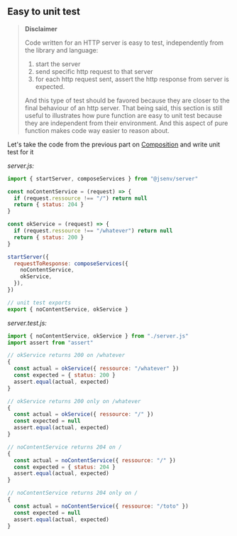 ## Easy to unit test

> **Disclaimer**
>
> Code written for an HTTP server is easy to test, independently from the library and language:
>
> 1. start the server
> 2. send specific http request to that server
> 3. for each http request sent, assert the http response from server is expected.
>
> And this type of test should be favored because they are closer to the final behaviour of an http server. That being said, this section is still useful to illustrates how pure function are easy to unit test because they are independent from their environment. And this aspect of pure function makes code way easier to reason about.

Let's take the code from the previous part on [Composition](#Composition) and write unit test for it

_server.js:_

```js
import { startServer, composeServices } from "@jsenv/server"

const noContentService = (request) => {
  if (request.ressource !== "/") return null
  return { status: 204 }
}

const okService = (request) => {
  if (request.ressource !== "/whatever") return null
  return { status: 200 }
}

startServer({
  requestToResponse: composeServices({
    noContentService,
    okService,
  }),
})

// unit test exports
export { noContentService, okService }
```

_server.test.js:_

```js
import { noContentService, okService } from "./server.js"
import assert from "assert"

// okService returns 200 on /whatever
{
  const actual = okService({ ressource: "/whatever" })
  const expected = { status: 200 }
  assert.equal(actual, expected)
}

// okService returns 200 only on /whatever
{
  const actual = okService({ ressource: "/" })
  const expected = null
  assert.equal(actual, expected)
}

// noContentService returns 204 on /
{
  const actual = noContentService({ ressource: "/" })
  const expected = { status: 204 }
  assert.equal(actual, expected)
}

// noContentService returns 204 only on /
{
  const actual = noContentService({ ressource: "/toto" })
  const expected = null
  assert.equal(actual, expected)
}
```
